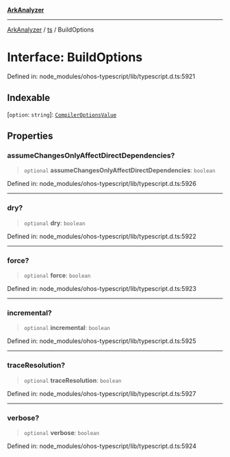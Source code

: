 [**ArkAnalyzer**](../../../../README.md)

***

[ArkAnalyzer](../../../../globals.md) / [ts](../README.md) / BuildOptions

# Interface: BuildOptions

Defined in: node\_modules/ohos-typescript/lib/typescript.d.ts:5921

## Indexable

\[`option`: `string`\]: [`CompilerOptionsValue`](../type-aliases/CompilerOptionsValue.md)

## Properties

### assumeChangesOnlyAffectDirectDependencies?

> `optional` **assumeChangesOnlyAffectDirectDependencies**: `boolean`

Defined in: node\_modules/ohos-typescript/lib/typescript.d.ts:5926

***

### dry?

> `optional` **dry**: `boolean`

Defined in: node\_modules/ohos-typescript/lib/typescript.d.ts:5922

***

### force?

> `optional` **force**: `boolean`

Defined in: node\_modules/ohos-typescript/lib/typescript.d.ts:5923

***

### incremental?

> `optional` **incremental**: `boolean`

Defined in: node\_modules/ohos-typescript/lib/typescript.d.ts:5925

***

### traceResolution?

> `optional` **traceResolution**: `boolean`

Defined in: node\_modules/ohos-typescript/lib/typescript.d.ts:5927

***

### verbose?

> `optional` **verbose**: `boolean`

Defined in: node\_modules/ohos-typescript/lib/typescript.d.ts:5924
